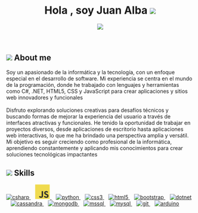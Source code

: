 <h1  align="center"><b>Hola , soy Juan Alba </b><img  src="https://media.giphy.com/media/hvRJCLFzcasrR4ia7z/giphy.gif"  width="35"></h1>

<p  align="center">

<p align="center">
  <a href="https://github.com/DenverCoder1/readme-typing-svg"><img src="https://readme-typing-svg.herokuapp.com?font=Time+New+Roman&color=cyan&size=25&center=true&vCenter=true&width=600&height=100&lines=Entre+bugs+y+café,+se+construyen+sueños;La+magia+está+en+el+código;La+terminal+no+muerde...+casi+nunca;Git+push+y+que+Dios+te+acompañe;Bienvenido+a+mi+GitHub+🚀"></a>
</p>

<br>

## <img src="https://media.giphy.com/media/iY8CRBdQXODJSCERIr/giphy.gif"  width ="25"><b> About me</b>

<p align="left">Soy un apasionado de la informática y la tecnología, con un enfoque especial en el desarrollo de software. Mi experiencia se centra en el mundo de la programación, donde he trabajado con lenguajes y herramientas como C#, .NET, HTML5, CSS y JavaScript para crear aplicaciones y sitios web innovadores y funcionales<br><br>
Disfruto explorando soluciones creativas para desafíos técnicos y buscando formas de mejorar la experiencia del usuario a través de interfaces atractivas y funcionales. He tenido la oportunidad de trabajar en proyectos diversos, desde aplicaciones de escritorio hasta aplicaciones web interactivas, lo que me ha brindado una perspectiva amplia y versátil. Mi objetivo es seguir creciendo como profesional de la informática, aprendiendo constantemente y aplicando mis conocimientos para crear soluciones tecnológicas impactantes</p>
  

## <img src="https://media2.giphy.com/media/QssGEmpkyEOhBCb7e1/giphy.gif?cid=ecf05e47a0n3gi1bfqntqmob8g9aid1oyj2wr3ds3mg700bl&rid=giphy.gif"  width ="25"><b> Skills</b>

<!-- Lenguajes de Programación -->
<p align="left">
  <a href="https://www.w3schools.com/cs/" target="_blank" rel="noreferrer">
    <img src="https://cdn.jsdelivr.net/gh/devicons/devicon@latest/icons/csharp/csharp-original.svg" alt="csharp" width="40" height="40"/>
  </a>
  <img width="8" />
  <a href="https://developer.mozilla.org/en-US/docs/Web/JavaScript" target="_blank" rel="noreferrer">
    <img src="https://raw.githubusercontent.com/devicons/devicon/master/icons/javascript/javascript-original.svg" alt="javascript" width="40" height="40"/>
  </a>
  <img width="8" />
  <a href="https://www.python.org" target="_blank" rel="noreferrer">
    <img src="https://cdn.jsdelivr.net/gh/devicons/devicon/icons/python/python-original.svg" alt="python" width="40" height="40"/>
  </a>
  <img width="8" />
  <a href="https://www.w3schools.com/css/" target="_blank" rel="noreferrer">
    <img src="https://cdn.jsdelivr.net/gh/devicons/devicon@latest/icons/css3/css3-original.svg" alt="css3" width="40" height="40"/>
  </a>
  <img width="8" />
  <a href="https://www.w3.org/html/" target="_blank" rel="noreferrer">
    <img src="https://cdn.jsdelivr.net/gh/devicons/devicon@latest/icons/html5/html5-original.svg" alt="html5" width="40" height="40"/>
  </a>
  <img width="8" />
  <a href="https://getbootstrap.com" target="_blank" rel="noreferrer">
    <img src="https://cdn.jsdelivr.net/gh/devicons/devicon/icons/bootstrap/bootstrap-original.svg" alt="bootstrap" width="40" height="40"/>
  </a>
  <img width="8" />
  <a href="https://dotnet.microsoft.com/" target="_blank" rel="noreferrer">
    <img src="https://skillicons.dev/icons?i=dotnet" alt="dotnet" width="40" height="40"/>
  </a>
  <img width="8" />
  <a href="https://cassandra.apache.org/" target="_blank" rel="noreferrer">
    <img src="https://www.vectorlogo.zone/logos/apache_cassandra/apache_cassandra-icon.svg" alt="cassandra" width="40" height="40"/>
  </a>
  <img width="8" />
  <a href="https://www.mongodb.com/" target="_blank" rel="noreferrer">
    <img src="https://skillicons.dev/icons?i=mongodb" alt="mongodb" width="40" height="40"/>
  </a>
  <img width="8" />
  <a href="https://www.microsoft.com/en-us/sql-server" target="_blank" rel="noreferrer">
    <img src="https://cdn.jsdelivr.net/gh/devicons/devicon/icons/microsoftsqlserver/microsoftsqlserver-plain.svg" alt="mssql" width="40" height="40"/>
  </a>
  <img width="8" />
  <a href="https://www.mysql.com/" target="_blank" rel="noreferrer">
    <img src="https://cdn.jsdelivr.net/gh/devicons/devicon/icons/mysql/mysql-original.svg" alt="mysql" width="40" height="40"/>
  </a>
  <img width="8" />
  <a href="https://git-scm.com/" target="_blank" rel="noreferrer">
    <img src="https://www.vectorlogo.zone/logos/git-scm/git-scm-icon.svg" alt="git" width="40" height="40"/>
  </a>
  <img width="8" />
  <a href="https://www.arduino.cc/" target="_blank" rel="noreferrer">
    <img src="https://cdn.worldvectorlogo.com/logos/arduino-1.svg" alt="arduino" width="40" height="40"/>
  </a>
</p>
